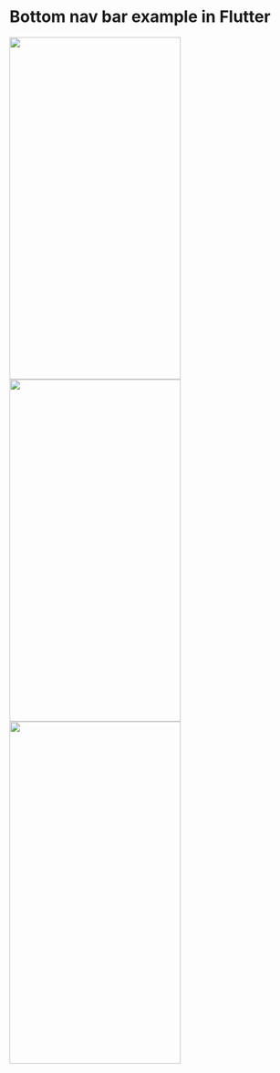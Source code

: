# Bottom nav bar example in Flutter

<img src="https://user-images.githubusercontent.com/13943321/149575668-b0810911-9595-4b27-bd7b-c068e993c8cd.png" width=300 height=600> <img src="https://user-images.githubusercontent.com/13943321/149575675-fb5c51aa-26e4-40e3-bb42-bb006a3f1a65.png" width=300 height=600> <img src="https://user-images.githubusercontent.com/13943321/149575684-71aafae4-19c3-4c8f-9453-b8e4593b42bf.png" width=300 height=600>

